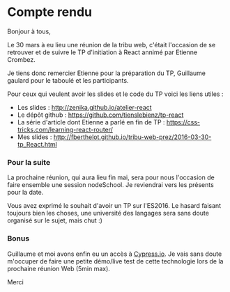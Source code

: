 # Compte rendu

Bonjour à tous,

Le 30 mars à eu lieu une réunion de la tribu web, c'était l'occasion de se retrouver et de
suivre le TP d'initiation à React annimé par Etienne Crombez.

Je tiens donc remercier Etienne pour la préparation du TP, Guillaume gaulard pour le taboulé et les participants.

Pour ceux qui veulent avoir les slides et le code du TP voici les liens utiles :
 - Les slides :  http://zenika.github.io/atelier-react
 - Le dépôt github : https://github.com/tienslebienz/tp-react
 - La série d'article dont Etienne a parlé en fin de TP : https://css-tricks.com/learning-react-router/
 - Mes slides : http://fberthelot.github.io/tribu-web-prez/2016-03-30-tp_React.html

### Pour la suite
La prochaine réunion, qui aura lieu fin mai, sera pour nous l'occasion de faire ensemble une session nodeSchool.
Je reviendrai vers les présents pour la date.

Vous avez exprimé le souhait d'avoir un TP sur l'ES2016.
Le hasard faisant toujours bien les choses, une université des langages sera sans doute organisé sur le sujet, mais chut :)

### Bonus
Guillaume et moi avons enfin eu un accès à [Cypress.io](https://www.cypress.io/).
Je vais sans doute m'occuper de faire une petite démo/live test de cette technologie lors de la prochaine réunion Web (5min max).

Merci
